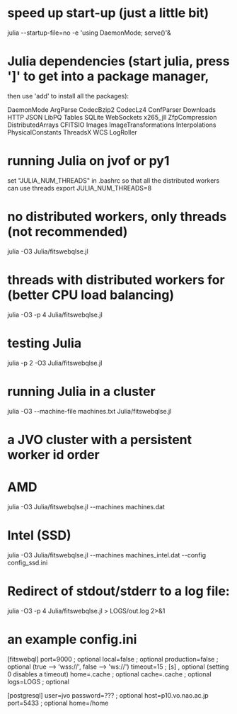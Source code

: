 # speed up start-up (just a little bit)

julia --startup-file=no -e 'using DaemonMode; serve()'&

# Julia dependencies (start julia, press ']' to get into a package manager,
then use 'add' to install all the packages):

DaemonMode ArgParse CodecBzip2 CodecLz4 ConfParser Downloads HTTP JSON LibPQ Tables SQLite WebSockets x265_jll ZfpCompression DistributedArrays CFITSIO Images ImageTransformations Interpolations PhysicalConstants ThreadsX WCS LogRoller

# running Julia on jvof or py1

set "JULIA_NUM_THREADS" in .bashrc so that all the distributed workers can use threads
export JULIA_NUM_THREADS=8

# no distributed workers, only threads (not recommended)
julia -O3 Julia/fitswebqlse.jl

# threads with distributed workers for (better CPU load balancing)
julia -O3 -p 4 Julia/fitswebqlse.jl

# testing Julia

julia -p 2 -O3 Julia/fitswebqlse.jl

# running Julia in a cluster

julia -O3 --machine-file machines.txt Julia/fitswebqlse.jl

# a JVO cluster with a persistent worker id order

# AMD
julia -O3 Julia/fitswebqlse.jl --machines machines.dat

# Intel (SSD)
julia -O3 Julia/fitswebqlse.jl --machines machines_intel.dat --config config_ssd.ini

# Redirect of stdout/stderr to a log file:
julia -O3 -p 4 Julia/fitswebqlse.jl > LOGS/out.log 2>&1

# an example config.ini

[fitswebql]
port=9000 ; optional
local=false ; optional
production=false ; optional (true --> 'wss://', false --> 'ws://')
timeout=15 ; [s] , optional (setting 0 disables a timeout)
home=.cache ; optional
cache=.cache ; optional
logs=LOGS ; optional

[postgresql]
user=jvo
password=??? ; optional
host=p10.vo.nao.ac.jp
port=5433 ; optional
home=/home
